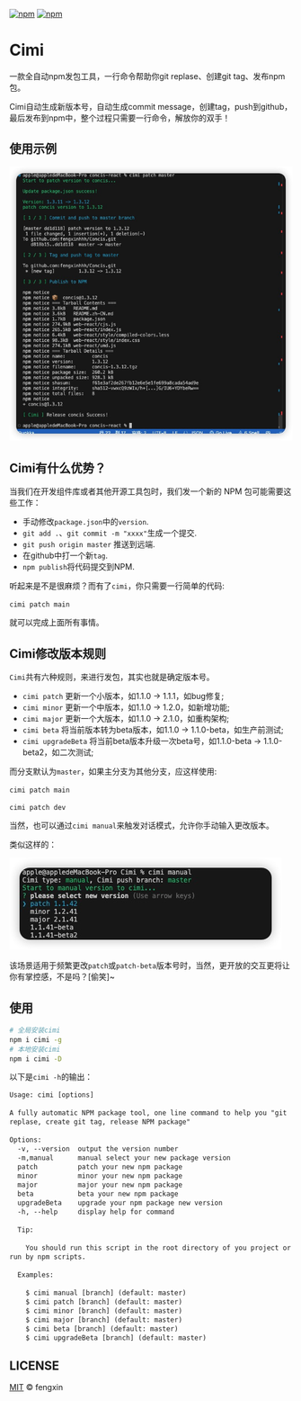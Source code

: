 [![npm](https://img.shields.io/npm/v/cimi.svg)](https://www.npmjs.com/package/cimi)
[![npm](https://img.shields.io/npm/l/cimi.svg)](https://www.npmjs.com/package/cimi)

# Cimi

一款全自动npm发包工具，一行命令帮助你git replase、创建git tag、发布npm包。

Cimi自动生成新版本号，自动生成commit message，创建tag，push到github，最后发布到npm中，整个过程只需要一行命令，解放你的双手！

## 使用示例

![Screenshot](./.github/demo.jpg)

## Cimi有什么优势？

当我们在开发组件库或者其他开源工具包时，我们发一个新的 NPM 包可能需要这些工作：

* 手动修改`package.json`中的`version`.
* `git add .`、`git commit -m "xxxx"`生成一个提交.
* `git push origin master` 推送到远端.
* 在github中打一个新`tag`.
* `npm publish`将代码提交到NPM.

听起来是不是很麻烦？而有了`cimi`，你只需要一行简单的代码:

`cimi patch main`

就可以完成上面所有事情。

## Cimi修改版本规则

`Cimi`共有六种规则，来进行发包，其实也就是确定版本号。

* `cimi patch` 更新一个小版本，如1.1.0 -> 1.1.1，如bug修复;
* `cimi minor` 更新一个中版本，如1.1.0 -> 1.2.0，如新增功能;
* `cimi major` 更新一个大版本，如1.1.0 -> 2.1.0，如重构架构;
* `cimi beta` 将当前版本转为beta版本，如1.1.0 -> 1.1.0-beta，如生产前测试;
* `cimi upgradeBeta` 将当前beta版本升级一次beta号，如1.1.0-beta -> 1.1.0-beta2，如二次测试;
<!-- * `cimi patchBeta` 更新一个小的测试版本，如1.1.0 -> 1.1.1-beta，如bug修复;
* `cimi minor` 更新一个中的测试版本，如1.1.0 -> 1.2.0-beta，如新增功能;
* `cimi major` 更新一个大的测试版本版本，如1.1.0 -> 2.1.0-beta，如重构架构; -->

而分支默认为`master`，如果主分支为其他分支，应这样使用:

`cimi patch main`

`cimi patch dev`

当然，也可以通过`cimi manual`来触发对话模式，允许你手动输入更改版本。

类似这样的：

![manual select](./.github/manual-demo.jpg)

该场景适用于频繁更改`patch`或`patch-beta`版本号时，当然，更开放的交互更将让你有掌控感，不是吗？[偷笑]~

## 使用

```bash
# 全局安装cimi
npm i cimi -g
# 本地安装cimi
npm i cimi -D
```

以下是`cimi -h`的输出：

```
Usage: cimi [options]

A fully automatic NPM package tool, one line command to help you "git replase, create git tag, release NPM package"

Options:
  -v, --version  output the version number
  -m,manual      manual select your new package version
  patch          patch your new npm package
  minor          minor your new npm package
  major          major your new npm package
  beta           beta your new npm package
  upgradeBeta    upgrade your npm package new version
  -h, --help     display help for command

  Tip:

    You should run this script in the root directory of you project or run by npm scripts.

  Examples:

    $ cimi manual [branch] (default: master)
    $ cimi patch [branch] (default: master)
    $ cimi minor [branch] (default: master)
    $ cimi major [branch] (default: master)
    $ cimi beta [branch] (default: master)
    $ cimi upgradeBeta [branch] (default: master)

```

## LICENSE

[MIT](./LICENSE) © fengxin
